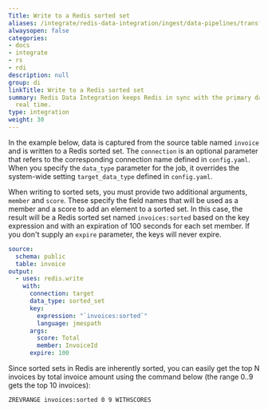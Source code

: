 ```yaml
---
Title: Write to a Redis sorted set
aliases: /integrate/redis-data-integration/ingest/data-pipelines/transform-examples/redis-sorted-set-example/
alwaysopen: false
categories:
- docs
- integrate
- rs
- rdi
description: null
group: di
linkTitle: Write to a Redis sorted set
summary: Redis Data Integration keeps Redis in sync with the primary database in near
  real time.
type: integration
weight: 30
---
```


In the example below, data is captured from the source table named `invoice` and is written to a Redis sorted set. The `connection` is an optional parameter that refers to the corresponding connection name defined in `config.yaml`. When
you specify the `data_type` parameter for the job, it overrides the system-wide setting `target_data_type` defined in `config.yaml`.

When writing to sorted sets, you must provide two additional arguments, `member` and `score`. These specify the field names that will be used as a member and a score to add an element to a sorted set. In this case, the result will be a Redis sorted set named `invoices:sorted` based on the key expression and with an expiration of 100 seconds for each set member. If you don't supply an `expire` parameter, the keys will never expire.

```yaml
source:
  schema: public
  table: invoice
output:
  - uses: redis.write
    with:
      connection: target
      data_type: sorted_set
      key:
        expression: "`invoices:sorted`"
        language: jmespath
      args:
        score: Total
        member: InvoiceId 
      expire: 100      
```

Since sorted sets in Redis are inherently sorted, you can easily get the top N invoices by total invoice amount using the command below (the range 0..9 gets the top 10 invoices):

```
ZREVRANGE invoices:sorted 0 9 WITHSCORES
```

